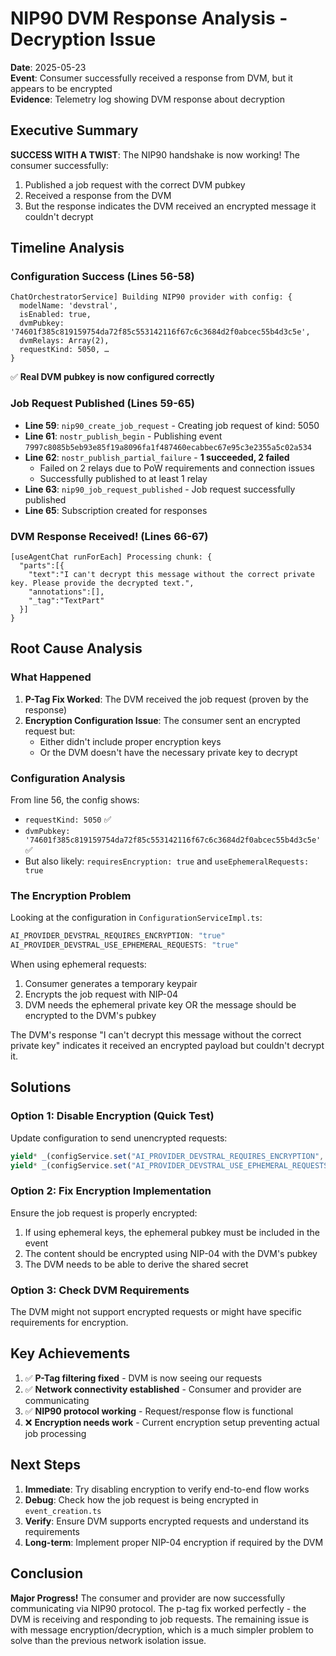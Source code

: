 # NIP90 DVM Response Analysis - Decryption Issue

**Date**: 2025-05-23  
**Event**: Consumer successfully received a response from DVM, but it appears to be encrypted  
**Evidence**: Telemetry log showing DVM response about decryption  

## Executive Summary

**SUCCESS WITH A TWIST**: The NIP90 handshake is now working! The consumer successfully:
1. Published a job request with the correct DVM pubkey
2. Received a response from the DVM  
3. But the response indicates the DVM received an encrypted message it couldn't decrypt

## Timeline Analysis

### Configuration Success (Lines 56-58)
```
ChatOrchestratorService] Building NIP90 provider with config: {
  modelName: 'devstral', 
  isEnabled: true, 
  dvmPubkey: '74601f385c819159754da72f85c553142116f67c6c3684d2f0abcec55b4d3c5e', 
  dvmRelays: Array(2), 
  requestKind: 5050, …
}
```
✅ **Real DVM pubkey is now configured correctly**

### Job Request Published (Lines 59-65)
- **Line 59**: `nip90_create_job_request` - Creating job request of kind: 5050
- **Line 61**: `nostr_publish_begin` - Publishing event `7997c8085b5eb93e85f19a8096fa1f487460ecabbec67e95c3e2355a5c02a534`
- **Line 62**: `nostr_publish_partial_failure` - **1 succeeded, 2 failed**
  - Failed on 2 relays due to PoW requirements and connection issues
  - Successfully published to at least 1 relay
- **Line 63**: `nip90_job_request_published` - Job request successfully published
- **Line 65**: Subscription created for responses

### DVM Response Received! (Lines 66-67)
```
[useAgentChat runForEach] Processing chunk: {
  "parts":[{
    "text":"I can't decrypt this message without the correct private key. Please provide the decrypted text.",
    "annotations":[],
    "_tag":"TextPart"
  }]
}
```

## Root Cause Analysis

### What Happened

1. **P-Tag Fix Worked**: The DVM received the job request (proven by the response)
2. **Encryption Configuration Issue**: The consumer sent an encrypted request but:
   - Either didn't include proper encryption keys
   - Or the DVM doesn't have the necessary private key to decrypt

### Configuration Analysis

From line 56, the config shows:
- `requestKind: 5050` ✅
- `dvmPubkey: '74601f385c819159754da72f85c553142116f67c6c3684d2f0abcec55b4d3c5e'` ✅
- But also likely: `requiresEncryption: true` and `useEphemeralRequests: true`

### The Encryption Problem

Looking at the configuration in `ConfigurationServiceImpl.ts`:
```typescript
AI_PROVIDER_DEVSTRAL_REQUIRES_ENCRYPTION: "true"
AI_PROVIDER_DEVSTRAL_USE_EPHEMERAL_REQUESTS: "true"
```

When using ephemeral requests:
1. Consumer generates a temporary keypair
2. Encrypts the job request with NIP-04
3. DVM needs the ephemeral private key OR the message should be encrypted to the DVM's pubkey

The DVM's response "I can't decrypt this message without the correct private key" indicates it received an encrypted payload but couldn't decrypt it.

## Solutions

### Option 1: Disable Encryption (Quick Test)
Update configuration to send unencrypted requests:
```typescript
yield* _(configService.set("AI_PROVIDER_DEVSTRAL_REQUIRES_ENCRYPTION", "false"));
yield* _(configService.set("AI_PROVIDER_DEVSTRAL_USE_EPHEMERAL_REQUESTS", "false"));
```

### Option 2: Fix Encryption Implementation
Ensure the job request is properly encrypted:
1. If using ephemeral keys, the ephemeral pubkey must be included in the event
2. The content should be encrypted using NIP-04 with the DVM's pubkey
3. The DVM needs to be able to derive the shared secret

### Option 3: Check DVM Requirements
The DVM might not support encrypted requests or might have specific requirements for encryption.

## Key Achievements

1. ✅ **P-Tag filtering fixed** - DVM is now seeing our requests
2. ✅ **Network connectivity established** - Consumer and provider are communicating
3. ✅ **NIP90 protocol working** - Request/response flow is functional
4. ❌ **Encryption needs work** - Current encryption setup preventing actual job processing

## Next Steps

1. **Immediate**: Try disabling encryption to verify end-to-end flow works
2. **Debug**: Check how the job request is being encrypted in `event_creation.ts`
3. **Verify**: Ensure DVM supports encrypted requests and understand its requirements
4. **Long-term**: Implement proper NIP-04 encryption if required by the DVM

## Conclusion

**Major Progress!** The consumer and provider are now successfully communicating via NIP90 protocol. The p-tag fix worked perfectly - the DVM is receiving and responding to job requests. The remaining issue is with message encryption/decryption, which is a much simpler problem to solve than the previous network isolation issue.